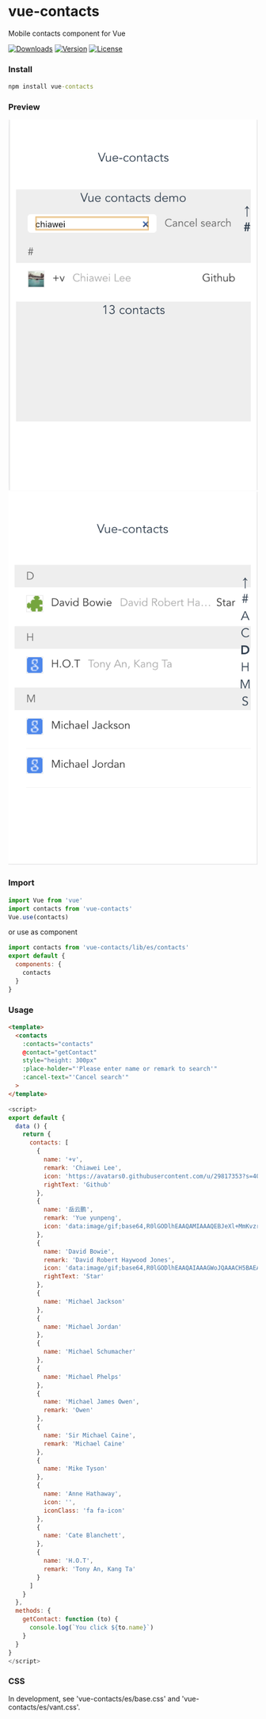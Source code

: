 # vue-contacts
Mobile contacts component for Vue

<a href="https://npmcharts.com/compare/vue-contacts?minimal=true"><img src="https://img.shields.io/npm/dm/vue-contacts.svg" alt="Downloads"></a>
<a href="https://www.npmjs.com/package/vue-contacts"><img src="https://img.shields.io/npm/v/vue-contacts.svg" alt="Version"></a>
<a href="https://www.npmjs.com/package/vue-contacts"><img src="https://img.shields.io/npm/l/vue-contacts.svg" alt="License"></a>

### Install
```cmd
npm install vue-contacts
```

### Preview
<img src="https://github.com/chiaweilee/vue-contacts/blob/0.1.x/preview/screenshot1.png" alt="License">
<img src="https://github.com/chiaweilee/vue-contacts/blob/0.1.x/preview/screenshot2.png" alt="License">

### Import
```js
import Vue from 'vue'
import contacts from 'vue-contacts'
Vue.use(contacts)
```

or use as component

```vue.js
import contacts from 'vue-contacts/lib/es/contacts'
export default {
  components: {
    contacts
  }
}
```

### Usage

```html
<template>
  <contacts
    :contacts="contacts"
    @contact="getContact"
    style="height: 300px"
    :place-holder="'Please enter name or remark to search'"
    :cancel-text="'Cancel search'"
  >
</template>
```

```vue.js
<script>
export default {
  data () {
    return {
      contacts: [
        {
          name: '+v',
          remark: 'Chiawei Lee',
          icon: 'https://avatars0.githubusercontent.com/u/29817353?s=40&v=4',
          rightText: 'Github'
        },
        {
          name: '岳云鹏',
          remark: 'Yue yunpeng',
          icon: 'data:image/gif;base64,R0lGODlhEAAQAMIAAAQEBJeXl+MmKvzr7ICAgO10dvGUAAAAACH5BAEAAAcALAAAAAAQABAAAANHeLrc/tCZaaB4lYl91Tyfwm0HCZ7lqC4VVwxwwWnCOwQEPMhdCgNAgG5WehEAOEBuQKzdCAFgYGcSGaXU3mJT6PK0kbB4kQAAOw=='
        },
        {
          name: 'David Bowie',
          remark: 'David Robert Haywood Jones',
          icon: 'data:image/gif;base64,R0lGODlhEAAQAIAAAGWoJQAAACH5BAEAAAEALAAAAAAQABAAAAIjjG+ggJ2rHIJRHmgDpW3v6WFRSJbmcp3pOTLqWnEwo2FgjBYAOw==',
          rightText: 'Star'
        },
        {
          name: 'Michael Jackson'
        },
        {
          name: 'Michael Jordan'
        },
        {
          name: 'Michael Schumacher'
        },
        {
          name: 'Michael Phelps'
        },
        {
          name: 'Michael James Owen',
          remark: 'Owen'
        },
        {
          name: 'Sir Michael Caine',
          remark: 'Michael Caine'
        },
        {
          name: 'Mike Tyson'
        },
        {
          name: 'Anne Hathaway',
          icon: '',
          iconClass: 'fa fa-icon'
        },
        {
          name: 'Cate Blanchett',
        },
        {
          name: 'H.O.T',
          remark: 'Tony An, Kang Ta'
        }
      ]
    }
  },
  methods: {
    getContact: function (to) {
      console.log(`You click ${to.name}`)
    }
  }
}
</script>
```

### CSS
In development,
see 'vue-contacts/es/base.css' and 'vue-contacts/es/vant.css'.
